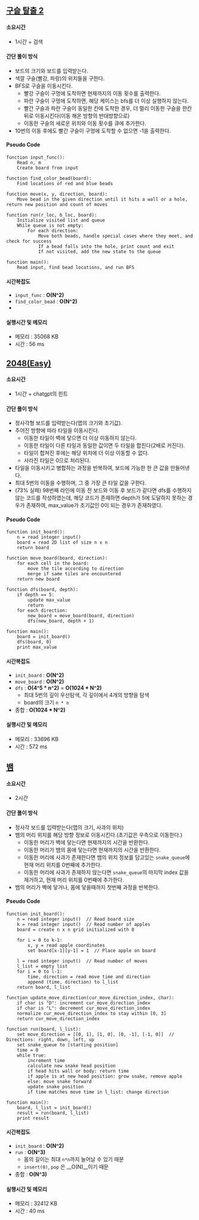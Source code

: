 ## [구슬 탈출 2](https://www.acmicpc.net/problem/13460)

#### 소요시간
- 1시간 + 검색

#### 간단 풀이 방식
- 보드의 크기와 보드를 입력받는다.
- 색깔 구슬(빨강, 파랑)의 위치들을 구한다.
- BFS로 구슬을 이동시킨다.
  - 빨강 구슬이 구멍에 도착하면 현재까지의 이동 횟수를 출력한다.
  - 파란 구슬이 구멍에 도착하면, 해당 케이스는 bfs를 더 이상 실행하지 않는다.
  - 빨간 구슬과 파란 구슬이 동일한 칸에 도착한 경우, 더 멀리 이동한 구슬을 한칸 뒤로 이동시킨다(이동 해온 방향의 반대방향으로)
  - 이동한 구슬의 새로운 위치와 이동 횟수를 큐에 추가한다.
- 10번의 이동 후에도 빨간 구슬이 구멍에 도착할 수 없으면 -1을 출력한다.

#### Pseudo Code
```
function input_func():
    Read n, m
    Create board from input

function find_color_bead(board):
    Find locations of red and blue beads

function move(x, y, direction, board):
    Move bead in the given direction until it hits a wall or a hole, return new position and count of moves

function run(r_loc, b_loc, board):
    Initialize visited list and queue
    While queue is not empty:
        For each direction:
            Move both beads, handle special cases where they meet, and check for success
            If a bead falls into the hole, print count and exit
            If not visited, add the new state to the queue

function main():
    Read input, find bead locations, and run BFS

```

#### 시간복잡도
- `input_func` : __O(N^2)__
- `find_color_bead` : __O(N^2)__
- 

#### 실행시간 및 메모리
- 메모리 : 35068 KB
- 시간 : 56 ms

## [2048(Easy)](https://www.acmicpc.net/problem/12100)

#### 소요시간
- 1시간 + chatgpt의 힌트 

#### 간단 풀이 방식
- 정사각형 보드를 입력받는다(맵의 크기와 초기값). 
- 주어진 방향에 따라 타일을 이동시킨다. 
  - 이동한 타일이 벽에 닿으면 더 이상 이동하지 않는다. 
  - 이동한 타일이 다른 타일과 동일한 값이면 두 타일을 합친다(2배로 커진다). 
  - 타일이 합쳐진 후에는 해당 위치에 더 이상 이동할 수 없다. 
  - 사라진 타일은 0으로 처리된다. 
- 타일을 이동시키고 병합하는 과정을 반복하여, 보드에 가능한 한 큰 값을 만들어낸다. 
- 최대 5번의 이동을 수행하며, 그 중 가장 큰 타일 값을 구한다.
- (73% 실패) 98번째 라인에 이동 전 보드와 이동 후 보드가 같다면 dfs를 수행하지 않는 코드를 작성하였는데, 해당 코드가 존재하면 depth가 5에 도달하지 못하는 경우가 존재하여, max_value가 초기값인 0이 되는 경우가 존재하였다.

#### Pseudo Code
```
function init_board():
    n = read integer input()
    board = read 2D list of size n x n
    return board

function move_board(board, direction):
    for each cell in the board:
        move the tile according to direction
        merge if same tiles are encountered
    return new board

function dfs(board, depth):
    if depth == 5:
        update max_value
        return
    for each direction:
        new_board = move_board(board, direction)
        dfs(new_board, depth + 1)

function main():
    board = init_board()
    dfs(board, 0)
    print max_value

```

#### 시간복잡도
- `init_board` : __O(N^2)__
- `move_board` : __O(N^2)__
- `dfs` : __O(4^5 * n^2)__ = __O(1024 * N^2)__
  * 최대 5번의 깊이 우선탐색, 각 깊이에서 4개의 방향을 탐색
  * board의 크기 `n * n`
- 종합 : __O(1024 * N^2)__

#### 실행시간 및 메모리
- 메모리 : 33696 KB
- 시간 : 572 ms

## [뱀](https://www.acmicpc.net/problem/3190)

#### 소요시간
- 2시간

#### 간단 풀이 방식
- 정사각 보드를 입력받는다(맵의 크기, 사과의 위치)
- 뱀의 머리 위치를 해당 방향 정보로 이동시킨다.(초기값은 우측으로 이동한다.)
  - 이동한 머리가 벽에 닿는다면 현재까지의 시간을 반환한다.
  - 이동한 머리가 뱀의 몸에 닿는다면 현재까지의 시간을 반환한다.
  - 이동한 머리에 사과가 존재한다면 뱀의 위치 정보를 담고있는 `snake_queue`에 현재 머리 위치를 0번째에 추가한다.
  - 이동한 머리에 사과가 존재하지 않는다면 `snake_queue`의 마지막 index 값을 제거하고, 현재 머리 위치를 0번째에 추가한다.
- 뱀의 머리가 벽에 닿거나, 몸에 닿을때까지 첫번째 과정을 반복한다. 

#### Pseudo Code
```
function init_board():
    n = read integer input()  // Read board size
    k = read integer input()  // Read number of apples
    board = create n x n grid initialized with 0
    
    for i = 0 to k-1:
        x, y = read apple coordinates
        set board[x-1][y-1] = 1  // Place apple on board
        
    l = read integer input()  // Read number of moves
    l_list = empty list
    for i = 0 to l-1:
        time, direction = read move time and direction
        append (time, direction) to l_list
    return board, l_list

function update_move_direction(cur_move_direction_index, char):
    if char is "D": increment cur_move_direction_index
    if char is "L": decrement cur_move_direction_index
    normalize cur_move_direction_index to stay within [0, 3]
    return cur_move_direction_index

function run(board, l_list):
    set move_direction = [[0, 1], [1, 0], [0, -1], [-1, 0]]  // Directions: right, down, left, up
    set snake_queue to [starting position]
    time = 0
    while true:
        increment time
        calculate new snake head position
        if head hits wall or body: return time
        if apple is at new head position: grow snake, remove apple
        else: move snake forward
        update snake position
        if time matches move time in l_list: change direction

function main():
    board, l_list = init_board()
    result = run(board, l_list)
    print result

```

#### 시간복잡도
- `init_board` : __O(N^2)__
- `run` : __O(N^3)__
  * 몸의 길이는 최대 `n*n`까지 늘어날 수 있기 때문
  * `insert(0)`, `pop` 은 __O(N)__이기 때문
- 종합 : __O(N^3)__

#### 실행시간 및 메모리
- 메모리 : 32412 KB
- 시간 : 40 ms